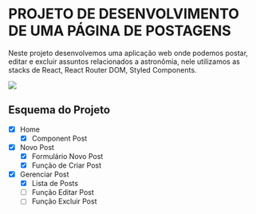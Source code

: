# PROJETO DE DESENVOLVIMENTO DE UMA PÁGINA DE POSTAGENS
Neste projeto desenvolvemos uma aplicação web onde podemos postar, editar e excluir assuntos relacionados a astronômia, nele utilizamos as stacks de React, React Router DOM, Styled Components.

<img src="https://i.ibb.co/1tjgZkjc/blog.png" />


## Esquema do Projeto
- [x] Home
  - [x] Component Post
- [x] Novo Post
  - [x] Formulário Novo Post
  - [x] Função de Criar Post
- [x] Gerenciar Post
  - [x] Lista de Posts
  - [ ] Função Editar Post
  - [ ] Função Excluir Post

